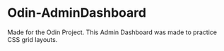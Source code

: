 # Odin-AdminDashboard

Made for the Odin Project. This Admin Dashboard was made to practice CSS grid layouts.